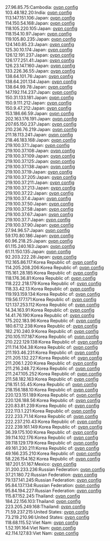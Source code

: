 27.96.85.75:Cambodia: [ovpn config](vpn/27_96_85_75.ovpn)  
103.48.182.20:India: [ovpn config](vpn/103_48_182_20.ovpn)  
113.147.151.106:Japan: [ovpn config](vpn/113_147_151_106.ovpn)  
114.150.54.168:Japan: [ovpn config](vpn/114_150_54_168.ovpn)  
118.105.220.105:Japan: [ovpn config](vpn/118_105_220_105.ovpn)  
118.154.10.97:Japan: [ovpn config](vpn/118_154_10_97.ovpn)  
119.105.80.235:Japan: [ovpn config](vpn/119_105_80_235.ovpn)  
124.140.85.23:Japan: [ovpn config](vpn/124_140_85_23.ovpn)  
125.30.10.174:Japan: [ovpn config](vpn/125_30_10_174.ovpn)  
126.12.191.237:Japan: [ovpn config](vpn/126_12_191_237.ovpn)  
126.177.251.41:Japan: [ovpn config](vpn/126_177_251_41.ovpn)  
126.23.147.160:Japan: [ovpn config](vpn/126_23_147_160.ovpn)  
133.226.36.55:Japan: [ovpn config](vpn/133_226_36_55.ovpn)  
138.64.101.76:Japan: [ovpn config](vpn/138_64_101_76.ovpn)  
138.64.201.134:Japan: [ovpn config](vpn/138_64_201_134.ovpn)  
138.64.99.78:Japan: [ovpn config](vpn/138_64_99_78.ovpn)  
147.192.114.237:Japan: [ovpn config](vpn/147_192_114_237.ovpn)  
150.31.133.181:Japan: [ovpn config](vpn/150_31_133_181.ovpn)  
150.9.111.212:Japan: [ovpn config](vpn/150_9_111_212.ovpn)  
150.9.47.212:Japan: [ovpn config](vpn/150_9_47_212.ovpn)  
153.186.66.59:Japan: [ovpn config](vpn/153_186_66_59.ovpn)  
202.163.176.191:Japan: [ovpn config](vpn/202_163_176_191.ovpn)  
207.65.150.237:Japan: [ovpn config](vpn/207_65_150_237.ovpn)  
210.236.76.219:Japan: [ovpn config](vpn/210_236_76_219.ovpn)  
211.18.113.241:Japan: [ovpn config](vpn/211_18_113_241.ovpn)  
218.46.183.168:Japan: [ovpn config](vpn/218_46_183_168.ovpn)  
219.100.37.1:Japan: [ovpn config](vpn/219_100_37_1.ovpn)  
219.100.37.108:Japan: [ovpn config](vpn/219_100_37_108.ovpn)  
219.100.37.109:Japan: [ovpn config](vpn/219_100_37_109.ovpn)  
219.100.37.125:Japan: [ovpn config](vpn/219_100_37_125.ovpn)  
219.100.37.138:Japan: [ovpn config](vpn/219_100_37_138.ovpn)  
219.100.37.19:Japan: [ovpn config](vpn/219_100_37_19.ovpn)  
219.100.37.205:Japan: [ovpn config](vpn/219_100_37_205.ovpn)  
219.100.37.211:Japan: [ovpn config](vpn/219_100_37_211.ovpn)  
219.100.37.213:Japan: [ovpn config](vpn/219_100_37_213.ovpn)  
219.100.37.22:Japan: [ovpn config](vpn/219_100_37_22.ovpn)  
219.100.37.4:Japan: [ovpn config](vpn/219_100_37_4.ovpn)  
219.100.37.50:Japan: [ovpn config](vpn/219_100_37_50.ovpn)  
219.100.37.58:Japan: [ovpn config](vpn/219_100_37_58.ovpn)  
219.100.37.67:Japan: [ovpn config](vpn/219_100_37_67.ovpn)  
219.100.37.7:Japan: [ovpn config](vpn/219_100_37_7.ovpn)  
219.100.37.90:Japan: [ovpn config](vpn/219_100_37_90.ovpn)  
27.94.96.57:Japan: [ovpn config](vpn/27_94_96_57.ovpn)  
59.170.80.186:Japan: [ovpn config](vpn/59_170_80_186.ovpn)  
60.96.218.25:Japan: [ovpn config](vpn/60_96_218_25.ovpn)  
61.115.240.163:Japan: [ovpn config](vpn/61_115_240_163.ovpn)  
61.11.150.135:Japan: [ovpn config](vpn/61_11_150_135.ovpn)  
92.203.222.28:Japan: [ovpn config](vpn/92_203_222_28.ovpn)  
112.165.86.117:Korea Republic of: [ovpn config](vpn/112_165_86_117.ovpn)  
114.205.208.206:Korea Republic of: [ovpn config](vpn/114_205_208_206.ovpn)  
115.161.28.185:Korea Republic of: [ovpn config](vpn/115_161_28_185.ovpn)  
118.176.36.81:Korea Republic of: [ovpn config](vpn/118_176_36_81.ovpn)  
118.222.218.179:Korea Republic of: [ovpn config](vpn/118_222_218_179.ovpn)  
118.33.42.13:Korea Republic of: [ovpn config](vpn/118_33_42_13.ovpn)  
119.193.159.134:Korea Republic of: [ovpn config](vpn/119_193_159_134.ovpn)  
119.56.177.171:Korea Republic of: [ovpn config](vpn/119_56_177_171.ovpn)  
121.137.253.112:Korea Republic of: [ovpn config](vpn/121_137_253_112.ovpn)  
14.34.163.91:Korea Republic of: [ovpn config](vpn/14_34_163_91.ovpn)  
14.41.76.190:Korea Republic of: [ovpn config](vpn/14_41_76_190.ovpn)  
175.202.183.96:Korea Republic of: [ovpn config](vpn/175_202_183_96.ovpn)  
180.67.12.238:Korea Republic of: [ovpn config](vpn/180_67_12_238.ovpn)  
182.210.240.9:Korea Republic of: [ovpn config](vpn/182_210_240_9.ovpn)  
210.105.117.187:Korea Republic of: [ovpn config](vpn/210_105_117_187.ovpn)  
210.222.129.138:Korea Republic of: [ovpn config](vpn/210_222_129_138.ovpn)  
211.114.104.38:Korea Republic of: [ovpn config](vpn/211_114_104_38.ovpn)  
211.193.46.231:Korea Republic of: [ovpn config](vpn/211_193_46_231.ovpn)  
211.205.132.227:Korea Republic of: [ovpn config](vpn/211_205_132_227.ovpn)  
211.206.1.220:Korea Republic of: [ovpn config](vpn/211_206_1_220.ovpn)  
211.216.248.72:Korea Republic of: [ovpn config](vpn/211_216_248_72.ovpn)  
211.247.105.252:Korea Republic of: [ovpn config](vpn/211_247_105_252.ovpn)  
211.58.182.163:Korea Republic of: [ovpn config](vpn/211_58_182_163.ovpn)  
218.151.55.45:Korea Republic of: [ovpn config](vpn/218_151_55_45.ovpn)  
218.156.188.10:Korea Republic of: [ovpn config](vpn/218_156_188_10.ovpn)  
220.123.151.189:Korea Republic of: [ovpn config](vpn/220_123_151_189.ovpn)  
220.126.188.56:Korea Republic of: [ovpn config](vpn/220_126_188_56.ovpn)  
220.83.81.239:Korea Republic of: [ovpn config](vpn/220_83_81_239.ovpn)  
222.113.1.221:Korea Republic of: [ovpn config](vpn/222_113_1_221.ovpn)  
222.233.71.14:Korea Republic of: [ovpn config](vpn/222_233_71_14.ovpn)  
222.237.210.43:Korea Republic of: [ovpn config](vpn/222_237_210_43.ovpn)  
222.239.161.149:Korea Republic of: [ovpn config](vpn/222_239_161_149.ovpn)  
36.39.175.100:Korea Republic of: [ovpn config](vpn/36_39_175_100.ovpn)  
39.114.102.176:Korea Republic of: [ovpn config](vpn/39_114_102_176.ovpn)  
39.118.129.179:Korea Republic of: [ovpn config](vpn/39_118_129_179.ovpn)  
49.161.230.211:Korea Republic of: [ovpn config](vpn/49_161_230_211.ovpn)  
49.166.235.210:Korea Republic of: [ovpn config](vpn/49_166_235_210.ovpn)  
58.226.154.162:Korea Republic of: [ovpn config](vpn/58_226_154_162.ovpn)  
187.201.51.167:Mexico: [ovpn config](vpn/187_201_51_167.ovpn)  
31.200.233.236:Russian Federation: [ovpn config](vpn/31_200_233_236.ovpn)  
37.21.180.72:Russian Federation: [ovpn config](vpn/37_21_180_72.ovpn)  
79.137.141.245:Russian Federation: [ovpn config](vpn/79_137_141_245.ovpn)  
95.84.137.134:Russian Federation: [ovpn config](vpn/95_84_137_134.ovpn)  
95.84.194.227:Russian Federation: [ovpn config](vpn/95_84_194_227.ovpn)  
115.87.152.245:Thailand: [ovpn config](vpn/115_87_152_245.ovpn)  
184.22.156.103:Thailand: [ovpn config](vpn/184_22_156_103.ovpn)  
223.205.249.168:Thailand: [ovpn config](vpn/223_205_249_168.ovpn)  
71.59.237.215:United States: [ovpn config](vpn/71_59_237_215.ovpn)  
73.219.210.96:United States: [ovpn config](vpn/73_219_210_96.ovpn)  
118.68.115.52:Viet Nam: [ovpn config](vpn/118_68_115_52.ovpn)  
1.52.191.164:Viet Nam: [ovpn config](vpn/1_52_191_164.ovpn)  
42.114.127.83:Viet Nam: [ovpn config](vpn/42_114_127_83.ovpn)  
